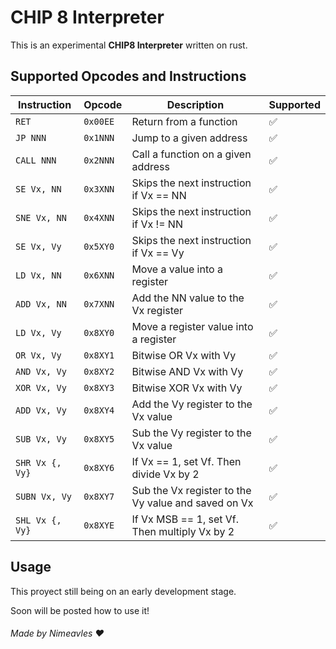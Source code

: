 # CHIP 8 Interpreter

This is an experimental **CHIP8 Interpreter** written on rust.

## Supported Opcodes and Instructions

| Instruction           | Opcode     | Description                                         | Supported
| --------------------- | ---------- | --------------------------------------------------- | --------------------
| `RET`                 | `0x00EE`   | Return from a function                              | :white_check_mark:
| `JP NNN`              | `0x1NNN`   | Jump to a given address                             | :white_check_mark:
| `CALL NNN`            | `0x2NNN`   | Call a function on a given address                  | :white_check_mark:
| `SE Vx, NN`           | `0x3XNN`   | Skips the next instruction if Vx == NN              | :white_check_mark:
| `SNE Vx, NN`          | `0x4XNN`   | Skips the next instruction if Vx != NN              | :white_check_mark:
| `SE Vx, Vy`           | `0x5XY0`   | Skips the next instruction if Vx == Vy              | :white_check_mark:
| `LD Vx, NN`           | `0x6XNN`   | Move a value into a register                        | :white_check_mark:
| `ADD Vx, NN`          | `0x7XNN`   | Add the NN value to the Vx register                 | :white_check_mark:
| `LD Vx, Vy`           | `0x8XY0`   | Move a register value into a register               | :white_check_mark: 
| `OR Vx, Vy`           | `0x8XY1`   | Bitwise OR Vx with Vy                               | :white_check_mark:
| `AND Vx, Vy`          | `0x8XY2`   | Bitwise AND Vx with Vy                              | :white_check_mark:
| `XOR Vx, Vy`          | `0x8XY3`   | Bitwise XOR Vx with Vy                              | :white_check_mark:
| `ADD Vx, Vy`          | `0x8XY4`   | Add the Vy register to the Vx value                 | :white_check_mark:
| `SUB Vx, Vy`          | `0x8XY5`   | Sub the Vy register to the Vx value                 | :white_check_mark:
| `SHR Vx {, Vy}`       | `0x8XY6`   | If Vx == 1, set Vf. Then divide Vx by 2             | :white_check_mark:
| `SUBN Vx, Vy`         | `0x8XY7`   | Sub the Vx register to the Vy value and saved on Vx | :white_check_mark:
| `SHL Vx {, Vy}`       | `0x8XYE`   | If Vx MSB == 1, set Vf. Then multiply Vx by 2       | :white_check_mark:

## Usage

This proyect still being on an early development stage.

Soon will be posted how to use it!

###### Made by Nimeavles :heart: